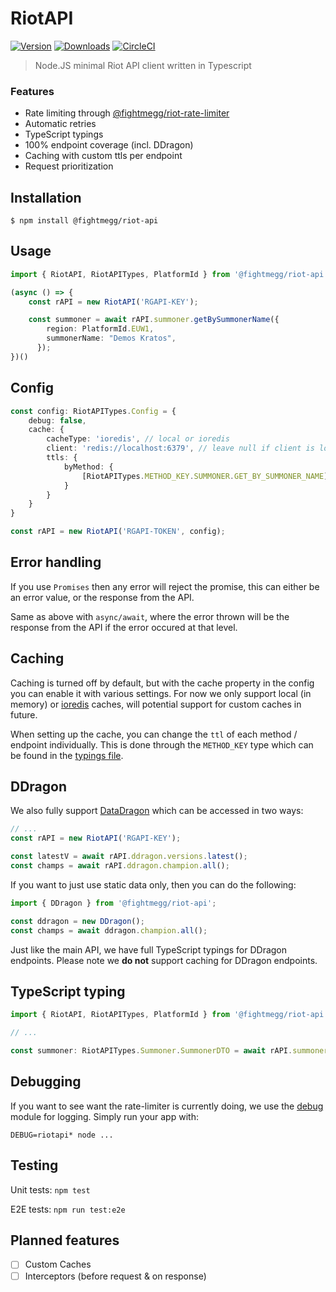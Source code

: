 # RiotAPI

[![Version](https://img.shields.io/npm/v/@fightmegg/riot-api.svg)](https://www.npmjs.com/package/@fightmegg/riot-api)
[![Downloads](https://img.shields.io/npm/dm/@fightmegg/riot-api.svg)](https://www.npmjs.com/package/@fightmegg/riot-api)
[![CircleCI](https://circleci.com/gh/fightmegg/riot-api/tree/master.svg?style=svg)](https://circleci.com/gh/fightmegg/riot-api/tree/master)

> Node.JS minimal Riot API client written in Typescript


### Features

* Rate limiting through [@fightmegg/riot-rate-limiter](https://github.com/fightmegg/riot-rate-limiter)
* Automatic retries
* TypeScript typings
* 100% endpoint coverage (incl. DDragon)
* Caching with custom ttls per endpoint
* Request prioritization


## Installation

```shell
$ npm install @fightmegg/riot-api
```

## Usage

```ts
import { RiotAPI, RiotAPITypes, PlatformId } from '@fightmegg/riot-api'

(async () => {
    const rAPI = new RiotAPI('RGAPI-KEY');

    const summoner = await rAPI.summoner.getBySummonerName({
        region: PlatformId.EUW1,
        summonerName: "Demos Kratos",
      });
})()
```

## Config

```ts
const config: RiotAPITypes.Config = {
    debug: false,
    cache: {
        cacheType: 'ioredis', // local or ioredis
        client: 'redis://localhost:6379', // leave null if client is local
        ttls: {
            byMethod: {
                [RiotAPITypes.METHOD_KEY.SUMMONER.GET_BY_SUMMONER_NAME]: 5000, // ms
            }
        }
    }
}

const rAPI = new RiotAPI('RGAPI-TOKEN', config);
```

## Error handling

If you use `Promises` then any error will reject the promise, this can either be an error value, or the response from the API.

Same as above with `async/await`, where the error thrown will be the response from the API if the error occured at that level.

## Caching

Caching is turned off by default, but with the cache property in the config you can enable it with various settings. For now we only support local (in memory) or [ioredis](https://github.com/luin/ioredis) caches, will potential support for custom caches in future.

When setting up the cache, you can change the `ttl` of each method / endpoint individually. This is done through the `METHOD_KEY` type which can be found in the [typings file](https://github.com/fightmegg/riot-api/blob/master/src/%40types/index.ts#L92).


## DDragon

We also fully support [DataDragon](https://developer.riotgames.com/docs/lol#data-dragon) which can be accessed in two ways:

```ts
// ...
const rAPI = new RiotAPI('RGAPI-KEY');

const latestV = await rAPI.ddragon.versions.latest();
const champs = await rAPI.ddragon.champion.all();
```

If you want to just use static data only, then you can do the following:

```ts
import { DDragon } from '@fightmegg/riot-api';

const ddragon = new DDragon();
const champs = await ddragon.champion.all();
```

Just like the main API, we have full TypeScript typings for DDragon endpoints. Please note we **do not** support caching for DDragon endpoints.

## TypeScript typing

```ts
import { RiotAPI, RiotAPITypes, PlatformId } from '@fightmegg/riot-api';

// ...

const summoner: RiotAPITypes.Summoner.SummonerDTO = await rAPI.summoner.getBySummonerName(...);
```

## Debugging

If you want to see want the rate-limiter is currently doing, we use the [debug](https://github.com/visionmedia/debug) module for logging. Simply run your app with:

```shell
DEBUG=riotapi* node ...
```


## Testing

Unit tests: `npm test`

E2E tests: `npm run test:e2e`


## Planned features

- [ ] Custom Caches
- [ ] Interceptors (before request & on response)
